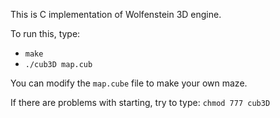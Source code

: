 This is C implementation of Wolfenstein 3D engine.

To run this, type: 
* `make`
* `./cub3D map.cub`

You can modify the `map.cube` file to make your own maze.

If there are problems with starting, try to type: `chmod 777 cub3D`
